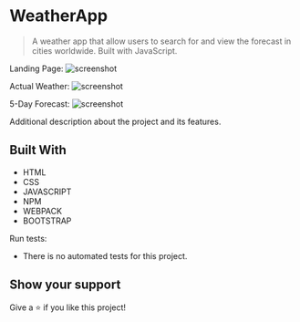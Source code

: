 
# WeatherApp

>  A weather app that allow users to search for and view the forecast in cities worldwide. Built with JavaScript.

Landing Page:
![screenshot](./assets/screenshot1.png)

Actual Weather:
![screenshot](./assets/screenshot2.png)

5-Day Forecast:
![screenshot](./assets/screenshot3.png)


Additional description about the project and its features.

## Built With

- HTML 
- CSS
- JAVASCRIPT
- NPM
- WEBPACK
- BOOTSTRAP
  

Run tests: 

- There is no automated tests for this project.

## Show your support

Give a ⭐️ if you like this project!

